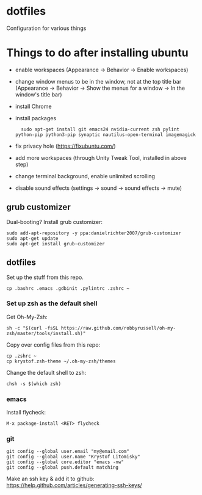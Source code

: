 # dotfiles
Configuration for various things



# Things to do after installing ubuntu

* enable workspaces
  (Appearance -> Behavior -> Enable workspaces)
* change window menus to be in the window, not at the top title bar
  (Appearance -> Behavior -> Show the menus for a window -> In the window's title bar)

* install Chrome
* install packages

        sudo apt-get install git emacs24 nvidia-current zsh pylint python-pip python3-pip synaptic nautilus-open-terminal imagemagick

* fix privacy hole (https://fixubuntu.com/)
* add more workspaces (through Unity Tweak Tool, installed in above step)
* change terminal background, enable unlimited scrolling
* disable sound effects (settings -> sound -> sound effects -> mute)


## grub customizer

Dual-booting? Install grub customizer:

    sudo add-apt-repository -y ppa:danielrichter2007/grub-customizer
    sudo apt-get update
    sudo apt-get install grub-customizer


## dotfiles

Set up the stuff from this repo.

    cp .bashrc .emacs .gdbinit .pylintrc .zshrc ~


### Set up zsh as the default shell

Get Oh-My-Zsh:

    sh -c "$(curl -fsSL https://raw.github.com/robbyrussell/oh-my-zsh/master/tools/install.sh)"

Copy over config files from this repo:

    cp .zshrc ~
    cp krystof.zsh-theme ~/.oh-my-zsh/themes

Change the default shell to zsh:

    chsh -s $(which zsh)


### emacs

Install flycheck:

    M-x package-install <RET> flycheck


### git

    git config --global user.email "my@email.com"
    git config --global user.name "Krystof Litomisky"
    git config --global core.editor "emacs -nw"
    git config --global push.default matching

Make an ssh key & add it to github: https://help.github.com/articles/generating-ssh-keys/

